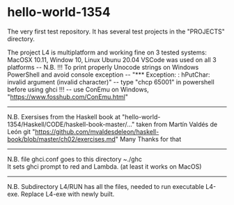 # hello-world-1354
The very first test repository.
It has several test projects in the "PROJECTS" directory.

The project L4 is multiplatform and working fine on 3 tested systems:
MacOSX 10.11, Window 10, Linux Ubunu 20.04
VSCode was used on all 3 platforms
-- N.B. !!! To print properly Unocode strings on Windows PowerShell and avoid console exception
-- "*** Exception: <stdout>: hPutChar: invalid argument (invalid character)"
-- type "chcp 65001" in powershell before using ghci !!!
-- use ConEmu on Windows, "https://www.fosshub.com/ConEmu.html"

------------
N.B. Exersises from the Haskell book
at "hello-world-1354/Haskell/CODE/haskell-book-master/..."
taken from Martín Valdés de León git 
"https://github.com/mvaldesdeleon/haskell-book/blob/master/ch02/exercises.md"
Many Thanks for that

-------------
N.B. file ghci.conf goes to this directory ~./ghc  
It sets ghci prompt to red and Lambda.   (at least it works on MacOS)

-------------
N.B. Subdirectory L4/RUN has all the files, needed to run executable L4-exe.
Replace L4-exe with newly built.

